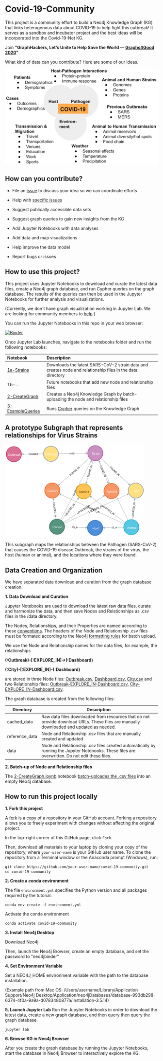 # Covid-19-Community

This project is a community effort to build a Neo4j Knowledge Graph (KG) that links heterogenous data about COVID-19 to help fight this outbreak! It serves as a sandbox and incubator project and the best ideas will be incorporated into the Covid-19-Net KG.

Join **"GraphHackers, Let’s Unite to Help Save the World — [Graphs4Good 2020](https://medium.com/neo4j/graphhackers-lets-unite-to-help-save-the-world-graphs4good-2020-fed53562b41f)"**.

What kind of data can you contribute? Here are some of our ideas.

![](docs/datatypes.png)

## How can you contribute?

* File an [issue](https://github.com/covid-19-net/covid-19-community/issues/new) to discuss your idea so we can coordinate efforts

* Help with [specific issues](https://github.com/covid-19-net/covid-19-community/labels/help%20wanted)
* Suggest publically accessible data sets
* Suggest graph queries to gain new insights from the KG
* Add Jupyter Notebooks with data analyses
* Add data and map visualizations
* Help improve the data model
* Report bugs or issues


## How to use this project?
This project uses Jupyter Notebooks to download and curate the latest data files, create a Neo4j graph database, and run Cypher queries on the graph database. The results of the queries can then be used in the Jupyter Notebooks for further analysis and visualizations.

(Currently, we don't have graph visualization working in Jupyter Lab. We are looking for community members to [help](https://github.com/covid-19-net/covid-19-community/issues/1).)

You can run the Jupyter Notebooks in this repo in your web browser:

[![Binder](https://aws-uswest2-binder.pangeo.io/badge_logo.svg)](https://aws-uswest2-binder.pangeo.io/v2/gh/covid-19-net/covid-19-community/master?urlpath=lab)

Once Jupyter Lab launches, navigate to the notebooks folder and run the following notebooks:

|Notebook|Description|
|:-------|:----------|
|[1a-Strains](notebooks/1a-Strains.ipynb)| Downloads the latest SARS-CoV-2 strain data and creates node and relationship files in the data directory|
|1b-...|Future notebooks that add new node and relationship files|
|[2-CreateGraph](notebooks/2-CreateGraph.ipynb)|Creates a Neo4j Knowledge Graph by batch-uploading the node and relationship files|
|[3-ExampleQueries](notebooks/3-ExampleQueries.ipynb)| Runs [Cypher](https://neo4j.com/developer/cypher-query-language/) queries on the Knowledge Graph|


## A prototype Subgraph that represents relationships for Virus Strains

![](docs/strains.png)

This subgraph maps the relationships between the Pathogen (SARS-CoV-2) that causes the COVID-19 disease Outbreak, the strains of the virus, the host (human or animal), and the locations where they were found.

## Data Creation and Organization
We have separated data download and curation from the graph database creation. 

**1. Data Download and Curation**

Jupyter Notebooks are used to download the latest raw data files, curate and harmonize the data, and then save Nodes and Relationships as .csv files in the /data directory.

The Nodes, Relationships, and their Properties are named according to these [conventions](https://neo4j.com/docs/cypher-manual/current/syntax/naming/). The headers of the Node and Relationship .csv files must be formated according to the Neo4j [formatting rules](https://neo4j.com/docs/operations-manual/current/tools/import/file-header-format/) for batch upload.

We use the Node and Relationship names for the data files, for example, the relationships

**(:Outbreak)-[:EXPLORE_IN]->(:Dashboard)**

**(:City)-[:EXPLORE_IN]-(:Dashboard)**

are stored in three Node files: [Outbreak.csv](reference_data/nodes/Outbreak.csv), [Dashboard.csv](reference_data/nodes/Dashboard.csv), [City.csv](data/nodes/City.csv) and two Relationship files: [Outbreak-EXPLORE_IN-Dashboard.csv](reference_data/relationships/Outbreak-EXPLORE_IN-Dashboard.csv), [City-EXPLORE_IN-Dashboard.csv](reference_data/relationships/City-EXPLORE_IN-Dashboard.csv).

The graph database is created from the following files:

|Directory|Description|
|---------|-----------|
|cached_data|Raw data files downloaded from resources that do not provide download URLs. These files are manually downloaded and updated as needed.|
|reference_data|Node and Relationship .csv files that are manually created and updated|
|data|Node and Relationship .csv files created automatically by running the Jupyter Notebooks. These files are overwritten. Do not edit these files.|

**2. Batch-up of Node and Relationship files**

The [2-CreateGraph.ipynb](notebooks/2-CreateGraph.ipynb) notebook [batch-uploades the .csv files](https://neo4j.com/docs/operations-manual/current/tools/import/) into an empty Neo4j database.

## How to run this project locally

**1. Fork this project**

A [fork](https://help.github.com/en/articles/fork-a-repo) is a copy of a repository in your GitHub account. Forking a repository allows you to freely experiment with changes without affecting the original project.

In the top-right corner of this GitHub page, click ```Fork```.

Then, download all materials to your laptop by cloning your copy of the repository, where ```your-user-name``` is your GitHub user name. To clone the repository from a Terminal window or the Anaconda prompt (Windows), run:

```
git clone https://github.com/your-user-name/covid-19-community.git
cd covid-19-community
```

**2. Create a conda environment**

The file `environment.yml` specifies the Python version and all packages required by the tutorial. 
```
conda env create -f environment.yml
```

Activate the conda environment
```
conda activate covid-19-community
```

**3. Install Neo4j Desktop**

[Download Neo4j](https://neo4j.com/download/)

Then, launch the Neo4j Browser, create an empty database, and set the password to "neo4jbinder"

**4. Set Environment Variable**

Set a NEO4J_HOME environment variable with the path to the database installation.

(Example path from Mac OS: /Users/username/Library/Application Support/Neo4j Desktop/Application/neo4jDatabases/database-993db298-6374-4f0a-9a9a-d0783480877a/installation-3.5.14)

**5. Launch Jupyter Lab**
Run the Jupyter Notebooks in order to download the latest data, create a new graph database, and then query then query the graph database.

```
jupyter lab
```

**6. Browse KG in Neo4j Browser**

After you create the graph database by running the Jupyter Notebooks, start the database in Neo4j Browser to interactively explore the KG.







